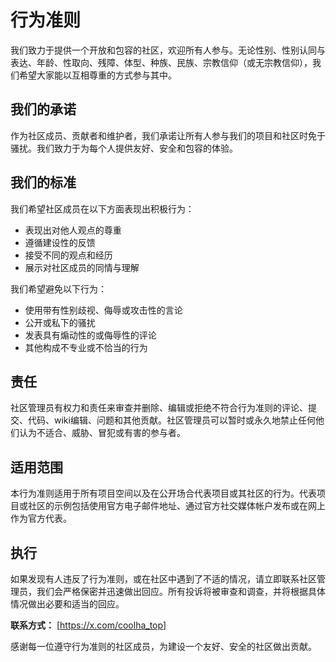 # 行为准则

我们致力于提供一个开放和包容的社区，欢迎所有人参与。无论性别、性别认同与表达、年龄、性取向、残障、体型、种族、民族、宗教信仰（或无宗教信仰），我们希望大家能以互相尊重的方式参与其中。  

## 我们的承诺

作为社区成员、贡献者和维护者，我们承诺让所有人参与我们的项目和社区时免于骚扰。我们致力于为每个人提供友好、安全和包容的体验。

## 我们的标准

我们希望社区成员在以下方面表现出积极行为：

- 表现出对他人观点的尊重
- 遵循建设性的反馈
- 接受不同的观点和经历
- 展示对社区成员的同情与理解

我们希望避免以下行为：

- 使用带有性别歧视、侮辱或攻击性的言论
- 公开或私下的骚扰
- 发表具有煽动性的或侮辱性的评论
- 其他构成不专业或不恰当的行为

## 责任

社区管理员有权力和责任来审查并删除、编辑或拒绝不符合行为准则的评论、提交、代码、wiki编辑、问题和其他贡献。社区管理员可以暂时或永久地禁止任何他们认为不适合、威胁、冒犯或有害的参与者。

## 适用范围

本行为准则适用于所有项目空间以及在公开场合代表项目或其社区的行为。代表项目或社区的示例包括使用官方电子邮件地址、通过官方社交媒体帐户发布或在网上作为官方代表。

## 执行

如果发现有人违反了行为准则，或在社区中遇到了不适的情况，请立即联系社区管理员，我们会严格保密并迅速做出回应。所有投诉将被审查和调查，并将根据具体情况做出必要和适当的回应。

**联系方式：** [https://x.com/coolha_top]

感谢每一位遵守行为准则的社区成员，为建设一个友好、安全的社区做出贡献。
